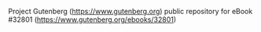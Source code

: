 Project Gutenberg (https://www.gutenberg.org) public repository for eBook #32801 (https://www.gutenberg.org/ebooks/32801)
